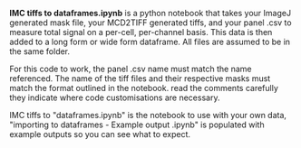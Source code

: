 **IMC tiffs to dataframes.ipynb** is a python notebook that takes your ImageJ generated mask file, your MCD2TIFF generated tiffs, and your panel .csv to measure total signal on a per-cell, per-channel basis. This data is then added to a long form or wide form dataframe. All files are assumed to be in the same folder.

For this code to work, the panel .csv name must match the name referenced. The name of the tiff files and their respective masks must match the format outlined in the notebook. read the comments carefully they indicate where code customisations are necessary.

IMC tiffs to "dataframes.ipynb" is the notebook to use with your own data, "importing to dataframes - Example output .ipynb" is populated with example outputs so you can see what to expect.
